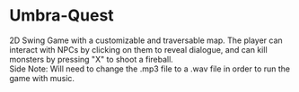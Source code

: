 # Umbra-Quest
2D Swing Game with a customizable and traversable map. The player can interact with NPCs by clicking on them to reveal dialogue, and can kill monsters by pressing "X" to shoot a fireball. 
<br>
Side Note: Will need to change the .mp3 file to a .wav file in order to run the game with music. 
